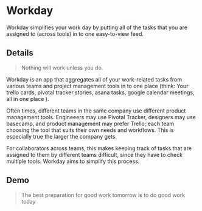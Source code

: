 Workday
=========

Workday simplifies your work day by putting all of the tasks that you are assigned to (across tools) in to one easy-to-view feed. 


Details
----

> Nothing will work unless you do.

Workday is an app that aggregates all of your work-related tasks from various teams and project management tools in to one place (think: Your trello cards, pivotal tracker stories, asana tasks, google  calendar meetings, all in one place ).

Often times, different teams in the same company use different product management tools.  Engineeers may use Pivotal Tracker, designers may use basecamp, and product management may prefer Trello; each team choosing the tool that suits their own needs and workflows.  This is especially true the larger the company gets.

For collaborators across teams, this makes keeping track of tasks that are assigned to them by different teams difficult, since they have to check multiple tools.  Workday aims to simplify this process.




Demo
----
>The best preparation for good work tomorrow is to do good work today
